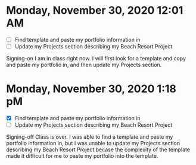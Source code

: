 # Monday, November 30, 2020 12:01 AM
- [ ] Find template and paste my portfolio information in 
- [ ] Update my Projects section describing my Beach Resort Project

Signing-on I am in class right now. I will first look for a template and copy and paste my portfolio in, and then update my Projects section. 

# Monday, November 30, 2020 1:18 pM
- [X] Find template and paste my portfolio information in 
- [ ] Update my Projects section describing my Beach Resort Project

Signing-off Class is over. I was able to find a template and paste my portfolio information in, but I was unable to update my Projects section describing my Beach Resort Project becase the complexity of the template made it difficult for me to paste my portfolio into the template. 